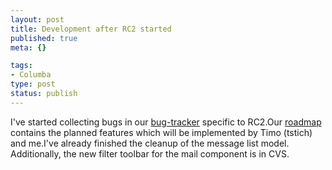 ```yaml
--- 
layout: post
title: Development after RC2 started
published: true
meta: {}

tags: 
- Columba
type: post
status: publish
---
```

I've started collecting bugs in our [bug-tracker](http://sourceforge.net/tracker/?group_id=21217&atid=121217) specific to RC2.Our [roadmap](http://columba.sourceforge.net/phpwiki/index.php/Roadmap) contains the planned features which will be implemented by Timo (tstich) and me.I've already finished the cleanup of the message list model. Additionally, the new filter toolbar for the mail component is in CVS.
